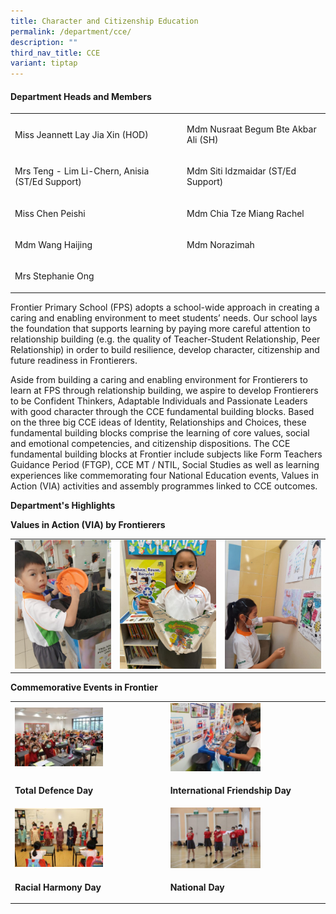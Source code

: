 ```yaml
---
title: Character and Citizenship Education
permalink: /department/cce/
description: ""
third_nav_title: CCE
variant: tiptap
---
```

<h4><strong>Department Heads and Members</strong></h4>
<table style="minWidth: 50px">
<colgroup>
<col>
<col>
</colgroup>
<tbody>
<tr>
<td rowspan="1" colspan="1">
<p>Miss Jeannett Lay Jia Xin (HOD)</p>
</td>
<td rowspan="1" colspan="1">
<p>Mdm Nusraat Begum Bte Akbar Ali (SH)</p>
</td>
</tr>
<tr>
<td rowspan="1" colspan="1">
<p>Mrs Teng - Lim Li-Chern, Anisia (ST/Ed Support)</p>
</td>
<td rowspan="1" colspan="1">
<p>Mdm Siti Idzmaidar (ST/Ed Support)</p>
</td>
</tr>
<tr>
<td rowspan="1" colspan="1">
<p>Miss Chen Peishi</p>
</td>
<td rowspan="1" colspan="1">
<p>Mdm Chia Tze Miang Rachel</p>
</td>
</tr>
<tr>
<td rowspan="1" colspan="1">
<p>Mdm Wang Haijing</p>
</td>
<td rowspan="1" colspan="1">
<p>Mdm Norazimah</p>
</td>
</tr>
<tr>
<td rowspan="1" colspan="1">
<p>Mrs Stephanie Ong</p>
</td>
<td rowspan="1" colspan="1">
<p></p>
</td>
</tr>
</tbody>
</table>
<p>Frontier Primary School (FPS) adopts a school-wide approach in creating
a caring and enabling environment to meet students’ needs. Our school lays
the foundation that supports learning by paying more careful attention
to relationship building (e.g. the quality of Teacher-Student Relationship,
Peer Relationship) in order to build resilience, develop character, citizenship
and future readiness in Frontierers.</p>
<p>Aside from building a caring and enabling environment for Frontierers
to learn at FPS through relationship building, we aspire to develop Frontierers
to be Confident Thinkers, Adaptable Individuals and Passionate Leaders
with good character through the CCE fundamental building blocks. Based
on the three big CCE ideas of Identity, Relationships and Choices, these
fundamental building blocks comprise the learning of core values, social
and emotional competencies, and citizenship dispositions. The CCE fundamental
building blocks at Frontier include subjects like Form Teachers Guidance
Period (FTGP), CCE MT / NTIL, Social Studies as well as learning experiences
like commemorating four National Education events, Values in Action (VIA)
activities and assembly programmes linked to CCE outcomes.</p>
<p><strong>Department's Highlights</strong>
</p>
<p><strong>Values in Action (VIA) by Frontierers</strong>
</p>
<table style="minWidth: 75px">
<colgroup>
<col>
<col>
<col>
</colgroup>
<tbody>
<tr>
<td rowspan="1" colspan="1">
<div class="isomer-image-wrapper">
<img style="width: 100%" height="auto" width="100%" src="/images/cce1.jpg">
</div>
</td>
<td rowspan="1" colspan="1">
<div class="isomer-image-wrapper">
<img style="width: 100%" height="auto" width="100%" src="/images/cce2.jpg">
</div>
</td>
<td rowspan="1" colspan="1">
<div class="isomer-image-wrapper">
<img style="width: 100%" height="auto" width="100%" src="/images/cce3.jpeg">
</div>
</td>
</tr>
</tbody>
</table>
<p><strong>Commemorative Events in Frontier</strong>
</p>
<table style="minWidth: 50px">
<colgroup>
<col>
<col>
</colgroup>
<tbody>
<tr>
<td rowspan="1" colspan="1">
<div class="isomer-image-wrapper">
<img style="width: 60%;" height="auto" width="100%" src="/images/cce4.jpg">
</div>
</td>
<td rowspan="1" colspan="1">
<div class="isomer-image-wrapper">
<img style="width: 60%;" height="auto" width="100%" src="/images/cce5.jpeg">
</div>
</td>
</tr>
<tr>
<td rowspan="1" colspan="1">
<p><strong>Total Defence Day</strong>
</p>
</td>
<td rowspan="1" colspan="1">
<p><strong>International Friendship Day</strong>
</p>
</td>
</tr>
<tr>
<td rowspan="1" colspan="1">
<div class="isomer-image-wrapper">
<img style="width: 60%;" height="auto" width="100%" src="/images/cce6.jpg">
</div>
</td>
<td rowspan="1" colspan="1">
<div class="isomer-image-wrapper">
<img style="width: 60%;" height="auto" width="100%" src="/images/cce7.jpg">
</div>
</td>
</tr>
<tr>
<td rowspan="1" colspan="1">
<p><strong>Racial Harmony Day</strong>
</p>
</td>
<td rowspan="1" colspan="1">
<p><strong>National Day</strong>
</p>
</td>
</tr>
</tbody>
</table>
<p></p>